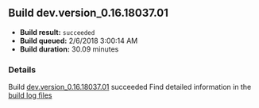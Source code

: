## Build dev.version_0.16.18037.01
- **Build result:** `succeeded`
- **Build queued:** 2/6/2018 3:00:14 AM
- **Build duration:** 30.09 minutes
### Details
Build [dev.version_0.16.18037.01](https://winappstudio.visualstudio.com/web/build.aspx?pcguid=a4ef43be-68ce-4195-a619-079b4d9834c2&builduri=vstfs%3a%2f%2f%2fBuild%2fBuild%2f24876) succeeded
Find detailed information in the [build log files](https://uwpctdiags.blob.core.windows.net/buildlogs/dev.version_0.16.18037.01_logs.zip)

